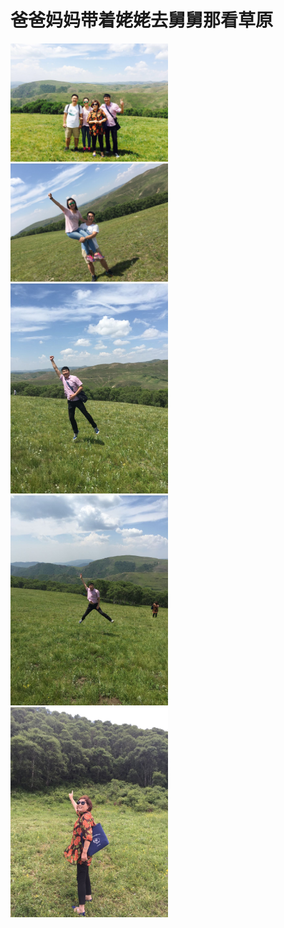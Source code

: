 # 爸爸妈妈带着姥姥去舅舅那看草原

<img src="../imgs/WechatIMG32.jpeg" width="50%" height="50%">
<img src="../imgs/WechatIMG33.jpeg" width="50%" height="50%">
<img src="../imgs/WechatIMG34.jpeg" width="50%" height="50%">
<img src="../imgs/WechatIMG35.jpeg" width="50%" height="50%">
<img src="../imgs/WechatIMG36.jpeg" width="50%" height="50%">
